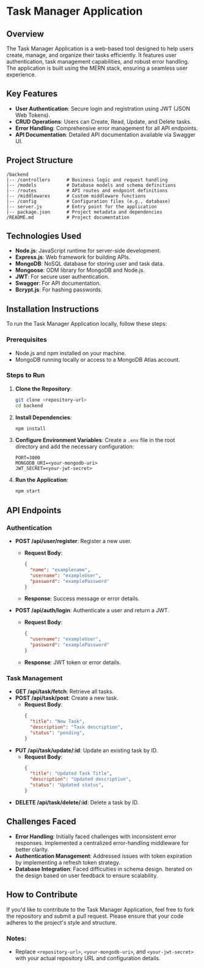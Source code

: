 # Task Manager Application

## Overview
The Task Manager Application is a web-based tool designed to help users create, manage, and organize their tasks efficiently. It features user authentication, task management capabilities, and robust error handling. The application is built using the MERN stack, ensuring a seamless user experience.

## Key Features
- **User Authentication**: Secure login and registration using JWT (JSON Web Tokens).
- **CRUD Operations**: Users can Create, Read, Update, and Delete tasks.
- **Error Handling**: Comprehensive error management for all API endpoints.
- **API Documentation**: Detailed API documentation available via Swagger UI.

## Project Structure

```
/backend
|-- /controllers      # Business logic and request handling
|-- /models           # Database models and schema definitions
|-- /routes           # API routes and endpoint definitions
|-- /middlewares      # Custom middleware functions
|-- /config           # Configuration files (e.g., database)
|-- server.js         # Entry point for the application
|-- package.json      # Project metadata and dependencies
/README.md            # Project documentation
```

## Technologies Used
- **Node.js**: JavaScript runtime for server-side development.
- **Express.js**: Web framework for building APIs.
- **MongoDB**: NoSQL database for storing user and task data.
- **Mongoose**: ODM library for MongoDB and Node.js.
- **JWT**: For secure user authentication.
- **Swagger**: For API documentation.
- **Bcrypt.js**: For hashing passwords.

## Installation Instructions
To run the Task Manager Application locally, follow these steps:

### Prerequisites
- Node.js and npm installed on your machine.
- MongoDB running locally or access to a MongoDB Atlas account.

### Steps to Run
1. **Clone the Repository**:
   ```bash
   git clone <repository-url>
   cd backend
   ```

2. **Install Dependencies**:
   ```bash
   npm install
   ```

3. **Configure Environment Variables**: Create a `.env` file in the root directory and add the necessary configuration:
   ```
   PORT=3000
   MONGODB_URI=<your-mongodb-uri>
   JWT_SECRET=<your-jwt-secret>
   ```

4. **Run the Application**:
   ```bash
   npm start
   ```

## API Endpoints
### Authentication
- **POST /api/user/register**: Register a new user.
  - **Request Body**: 
    ```json
    {
      "name": "examplename",
      "username": "exampleUser",
      "password": "examplePassword"
    }
    ```
  - **Response**: Success message or error details.

- **POST /api/auth/login**: Authenticate a user and return a JWT.
  - **Request Body**: 
    ```json
    {
      "username": "exampleUser",
      "password": "examplePassword"
    }
    ```
  - **Response**: JWT token or error details.

### Task Management
- **GET /api/task/fetch**: Retrieve all tasks.
- **POST /api/task/post**: Create a new task.
  - **Request Body**: 
    ```json
    {
      "title": "New Task",
      "description": "Task description",
      "status": "pending",
    }
    ```
- **PUT /api/task/update/:id**: Update an existing task by ID.
  - **Request Body**: 
    ```json
    {
      "title": "Updated Task Title",
      "description": "Updated description",
      "status": "Updated status",
    }
    ```
- **DELETE /api/task/delete/:id**: Delete a task by ID.

## Challenges Faced
- **Error Handling**: Initially faced challenges with inconsistent error responses. Implemented a centralized error-handling middleware for better clarity.
- **Authentication Management**: Addressed issues with token expiration by implementing a refresh token strategy.
- **Database Integration**: Faced difficulties in schema design. Iterated on the design based on user feedback to ensure scalability.

## How to Contribute
If you'd like to contribute to the Task Manager Application, feel free to fork the repository and submit a pull request. Please ensure that your code adheres to the project's style and structure.

### Notes:
- Replace `<repository-url>`, `<your-mongodb-uri>`, and `<your-jwt-secret>` with your actual repository URL and configuration details.
